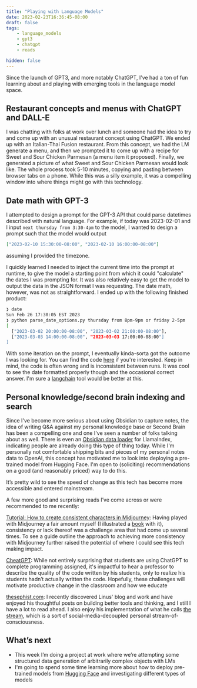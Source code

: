 ```yaml
---
title: "Playing with Language Models"
date: 2023-02-23T16:36:45-08:00
draft: false
tags:
    - language_models
    - gpt3
    - chatgpt
    - reads

hidden: false
---
```


Since the launch of GPT3, and more notably ChatGPT, I’ve had a ton of fun learning about and playing with emerging tools in the language model space.

## Restaurant concepts and menus with ChatGPT and DALL-E

I was chatting with folks at work over lunch and someone had the idea to try and come up with an unusual restaurant concept using ChatGPT.
We ended up with an Italian-Thai Fusion restaurant.
From this concept, we had the LM generate a menu, and then we prompted it to come up with a recipe for Sweet and Sour Chicken Parmesan (a menu item it proposed).
Finally, we generated a picture of what Sweet and Sour Chicken Parmesan would look like.
The whole process took 5-10 minutes, copying and pasting between browser tabs on a phone.
While this was a silly example, it was a compelling window into where things might go with this technology.

## Date math with GPT-3

I attempted to design a prompt for the GPT-3 API that could parse datetimes described with natural language.
For example, if today was 2023-02-01 and I input `next thursday from 3:30-4pm` to the model, I wanted to design a prompt such that the model would output

```json
["2023-02-10 15:30:00-08:00", "2023-02-10 16:00:00-08:00"]
```

assuming I provided the timezone.

I quickly learned I needed to inject the current time into the prompt at runtime, to give the model a starting point from which it could "calculate" the dates I was prompting for.
It was also relatively easy to get the model to output the data in the JSON format I was requesting.
The date math, however, was not as straightforward. I ended up with the following finished product:

```sh
❯ date
Sun Feb 26 17:30:05 EST 2023
❯ python parse_date_options.py thursday from 8pm-9pm or friday 2-5pm
[
  ["2023-03-02 20:00:00-08:00", "2023-03-02 21:00:00-08:00"],
  ["2023-03-03 14:00:00-08:00", "2023-03-03 17:00:00-08:00"]
]
```

With some iteration on the prompt, I eventually kinda-sorta got the outcome I was looking for. You can find the code [here](https://gist.github.com/danielcorin/c19483b9c52c1e2970db9f6f2493e7d7) if you're interested. Keep in mind, the code is often wrong and is inconsistent between runs.
It was cool to see the date formatted properly though and the occasional correct answer.
I'm sure a [langchain](https://github.com/hwchase17/langchain) tool would be better at this.

## Personal knowledge/second brain indexing and search

Since I've become more serious about using Obsidian to capture notes, the idea of writing Q&A against my personal knowledge base or Second Brain has been a compelling one and one I've seen a number of folks talking about as well.
There is even an [Obsidian data loader](https://llamahub.ai/l/obsidian) for LlamaIndex, indicating people are already doing this type of thing today.
While I'm personally not comfortable shipping bits and pieces of my personal notes data to OpenAI, this concept has motivated me to look into deploying a pre-trained model from Hugging Face.
I'm open to (soliciting) recommendations on a good (and reasonably priced) way to do this.

It’s pretty wild to see the speed of change as this tech has become more accessible and entered mainstream.

A few more good and surprising reads I’ve come across or were recommended to me recently:

[Tutorial: How to create consistent characters in Midjourney](https://linusekenstam.substack.com/p/tutorial-how-to-create-consistent): Having played with Midjourney a fair amount myself (I illustrated a [book](https://adventure-of-penelope.vercel.app) with it), consistency or lack thereof was a challenge area that had come up several times.
To see a guide outline the approach to achieving more consistency with Midjourney further raised the potential of where I could see this tech making impact.

[CheatGPT](https://blog.humphd.org/cheatgpt/): While not entirely surprising that students are using ChatGPT to complete programming assigned, it's impactful to hear a professor to describe the quality of the code written by his students, only to realize his students hadn’t actually written the code.
Hopefully, these challenges will motivate productive change in the classroom and how we educate

[thesephist.com](https://thesephist.com/): I recently discovered Linus' blog and work and have enjoyed his thoughtful posts on building better tools and thinking, and I still I have a lot to read ahead.
I also enjoy his implementation of what he calls [the stream](https://stream.thesephist.com/), which is a sort of social-media-decoupled personal stream-of-consciousness.

## What’s next

- This week I’m doing a project at work where we’re attempting some structured data generation of arbitrarily complex objects with LMs
- I'm going to spend some time learning more about how to deploy pre-trained models from [Hugging Face](https://huggingface.co/) and investigating different types of models
